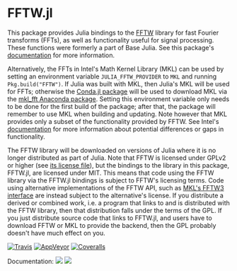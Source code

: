 # FFTW.jl

This package provides Julia bindings to the [FFTW](http://www.fftw.org/) library for
fast Fourier transforms (FFTs), as well as functionality useful for signal processing.
These functions were formerly a part of Base Julia. See this package's
[documentation](https://juliamath.github.io/FFTW.jl/latest/fft.html) for more information.

Alternatively, the FFTs in Intel's Math Kernel Library (MKL) can be used
by setting an environment variable `JULIA_FFTW_PROVIDER` to `MKL` and running
`Pkg.build("FFTW")`.   If Julia was built with MKL, then Julia's MKL will be
used for FFTs; otherwise the [Conda.jl package](https://github.com/JuliaPy/Conda.jl)
will be used to download MKL via the [mkl_fft Anaconda package](https://github.com/IntelPython/mkl_fft).
Setting this environment variable only needs to be done for the first build of the package;
after that, the package will remember to use MKL when building and updating.
Note however that MKL provides only a subset of the functionality provided by FFTW. See
Intel's [documentation](https://software.intel.com/en-us/mkl-developer-reference-c-using-fftw3-wrappers)
for more information about potential differences or gaps in functionality.

The FFTW library will be downloaded on versions of Julia where it is no longer distributed
as part of Julia.
Note that FFTW is licensed under GPLv2 or higher (see
[its license file](http://www.fftw.org/doc/License-and-Copyright.html)), but the bindings
to the library in this package, FFTW.jl, are licensed under MIT.
This means that code using the FFTW library via the FFTW.jl bindings is subject to FFTW's
licensing terms.
Code using alternative implementations of the FFTW API, such as
[MKL's FFTW3 interface](https://software.intel.com/en-us/mkl-developer-reference-c-fftw3-interface-to-intel-math-kernel-library)
are instead subject to the alternative's license.
If you distribute a derived or combined work, i.e. a program that links to and is distributed
with the FFTW library, then that distribution falls under the terms of the GPL.
If you just distribute source code that links to FFTW.jl, and users have to download FFTW
or MKL to provide the backend, then the GPL probably doesn't have much effect on you.

[![Travis](https://travis-ci.org/JuliaMath/FFTW.jl.svg?branch=master)](https://travis-ci.org/JuliaMath/FFTW.jl)
[![AppVeyor](https://ci.appveyor.com/api/projects/status/hofbdbyt287qn49s/branch/master?svg=true)](https://ci.appveyor.com/project/ararslan/fftw-jl/branch/master)
[![Coveralls](https://coveralls.io/repos/github/JuliaMath/FFTW.jl/badge.svg?branch=master)](https://coveralls.io/github/JuliaMath/FFTW.jl?branch=master)

Documentation:
[![](https://img.shields.io/badge/docs-stable-blue.svg)](https://JuliaMath.github.io/FFTW.jl/stable)
[![](https://img.shields.io/badge/docs-latest-blue.svg)](https://JuliaMath.github.io/FFTW.jl/latest)
